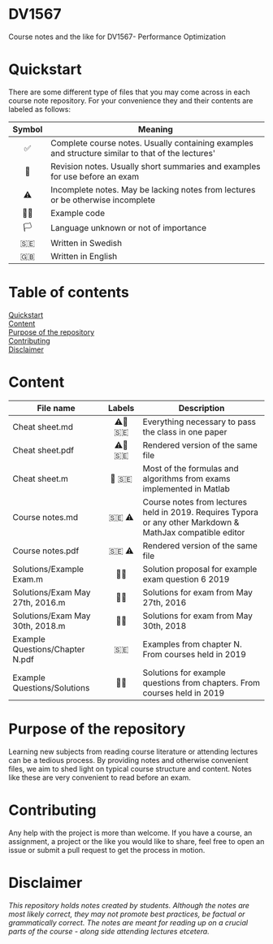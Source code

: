 # DV1567
Course notes and the like for DV1567- Performance Optimization

# Quickstart

<a name="quickstart"></a>

There are some different type of files that you may come across in each course note repository. For your convenience they and their contents are labeled as follows:

| Symbol | Meaning                                                      |
| :----: | ------------------------------------------------------------ |
|   ✅    | Complete course notes. Usually containing examples and structure similar to that of the lectures' |
|   📝    | Revision notes. Usually short summaries and examples for use before an exam |
|   ⚠️    | Incomplete notes. May be lacking notes from lectures or be otherwise incomplete |
|   👨‍💻   | Example code                                                 |
|   🏳️    | Language unknown or not of importance                        |
|   🇸🇪   | Written in Swedish                                           |
|   🇬🇧   | Written in English                                           |

# Table of contents

[Quickstart](#quickstart)<br/>
[Content]("#content")<br />
[Purpose of the repository]("#purpose")<br />
[Contributing](#contributing)<br/>
[Disclaimer](#disclaimer)

# Content

<a name="content"></a>

| File name                       | Labels | Description                                                  |
| ------------------------------- | :----: | ------------------------------------------------------------ |
| Cheat sheet.md                  | ⚠️📝  🇸🇪 | Everything necessary to pass the class in one paper          |
| Cheat sheet.pdf                 | ⚠️📝 🇸🇪  | Rendered version of the same file                            |
| Cheat sheet.m                   |  📝 🇸🇪  | Most of the formulas and algorithms from exams implemented in Matlab |
| Course notes.md                 |  🇸🇪 ⚠️  | Course notes from lectures held in 2019. Requires Typora or any other Markdown & MathJax compatible editor |
| Course notes.pdf                |  🇸🇪 ⚠️  | Rendered version of the same file                            |
| Solutions/Example Exam.m        |   👨‍💻   | Solution proposal for example exam question 6 2019           |
| Solutions/Exam May 27th, 2016.m |   👨‍💻   | Solutions for exam from May 27th, 2016                       |
| Solutions/Exam May 30th, 2018.m |   👨‍💻   | Solutions for exam from May 30th, 2018                       |
| Example Questions/Chapter N.pdf |   🇸🇪   | Examples from chapter N. From courses held in 2019           |
| Example Questions/Solutions     |   👨‍💻   | Solutions for example questions from chapters. From courses held in 2019 |

# Purpose of the repository

<a name="purpose"></a>

Learning new subjects from reading course literature or attending lectures can be a tedious process. By providing notes and otherwise convenient files, we aim to shed light on typical course structure and content. Notes like these are very convenient to read before an exam.

# Contributing

<a name="contributing"></a>

Any help with the project is more than welcome. If you have a course, an assignment, a project or the like you would like to share, feel free to open an issue or submit a pull request to get the process in motion.

# Disclaimer

<a name="disclaimer"></a>

_This repository holds notes created by students. Although the notes are most likely correct, they may not promote best practices, be factual or grammatically correct. The notes are meant for reading up on a crucial parts of the course - along side attending lectures etcetera._